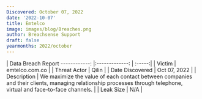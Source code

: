 ```yaml
---
Discovered: October 07, 2022
date: '2022-10-07'
title: Emtelco
image: images/blog/Breaches.png
author: Breachsense Support
draft: false
yearmonths: 2022/october
---
```



| Data Breach Report
------------:     |:-------------:    | :-----:|
| Victim      | emtelco.com.co      | 
| Threat Actor      | Qilin      | 
| Date Discovered      | Oct 07, 2022      | 
| Description      | We maximize the value of each contact between companies and their clients, managing relationship processes through telephone, virtual and face-to-face channels.      | 
| Leak Size      | N/A      | 

